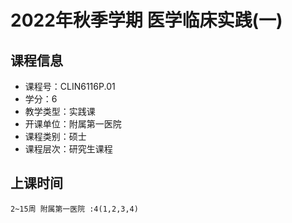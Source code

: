 # 2022年秋季学期 医学临床实践(一) 






## 课程信息

- 课程号：CLIN6116P.01
- 学分：6
- 教学类型：实践课
- 开课单位：附属第一医院
- 课程类别：硕士
- 课程层次：研究生课程

## 上课时间

```
2~15周 附属第一医院 :4(1,2,3,4)
```

